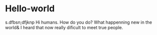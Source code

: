 # Hello-world
s.dfbsn;dfjknp
Hi humans.
How do you do?
What happenning new in the world&
I heard that now really dificult to meet true people.
